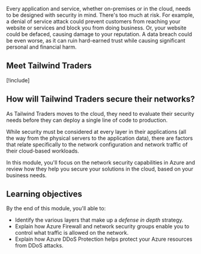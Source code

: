 Every application and service, whether on-premises or in the cloud, needs to be designed with security in mind. There's too much at risk. For example, a denial of service attack could prevent customers from reaching your website or services and block you from doing business. Or, your website could be defaced, causing damage to your reputation. A data breach could be even worse, as it can ruin hard-earned trust while causing significant personal and financial harm.

## Meet Tailwind Traders

[!include[](../../shared/tailwind-traders-overview.md)]

## How will Tailwind Traders secure their networks?

As Tailwind Traders moves to the cloud, they need to evaluate their security needs before they can deploy a single line of code to production.

While security must be considered at every layer in their applications (all the way from the physical servers to the application data), there are factors that relate specifically to the network configuration and network traffic of their cloud-based workloads.

In this module, you'll focus on the network security capabilities in Azure and review how they help you secure your solutions in the cloud, based on your business needs.

## Learning objectives

By the end of this module, you'll able to:

* Identify the various layers that make up a *defense in depth* strategy.
* Explain how Azure Firewall and network security groups enable you to control what traffic is allowed on the network.
* Explain how Azure DDoS Protection helps protect your Azure resources from DDoS attacks.
